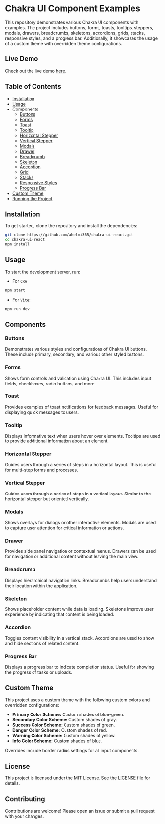 # Chakra UI Component Examples

This repository demonstrates various Chakra UI components with examples. The project includes buttons, forms, toasts, tooltips, steppers, modals, drawers, breadcrumbs, skeletons, accordions, grids, stacks, responsive styles, and a progress bar. Additionally, it showcases the usage of a custom theme with overridden theme configurations.

## Live Demo

Check out the live demo [here](https://ahelmi365.github.io/chakra-ui-react/).

## Table of Contents

- [Installation](#installation)
- [Usage](#usage)
- [Components](#components)
  - [Buttons](#buttons)
  - [Forms](#forms)
  - [Toast](#toast)
  - [Tooltip](#tooltip)
  - [Horizontal Stepper](#horizontal-stepper)
  - [Vertical Stepper](#vertical-stepper)
  - [Modals](#modals)
  - [Drawer](#drawer)
  - [Breadcrumb](#breadcrumb)
  - [Skeleton](#skeleton)
  - [Accordion](#accordion)
  - [Grid](#grid)
  - [Stacks](#stacks)
  - [Responsive Styles](#responsive-styles)
  - [Progress Bar](#progress-bar)
- [Custom Theme](#custom-theme)
- [Running the Project](#running-the-project)

## Installation

To get started, clone the repository and install the dependencies:

```bash
git clone https://github.com/ahelmi365/chakra-ui-react.git
cd chakra-ui-react
npm install
```

## Usage

To start the development server, run:

- For `CRA`

```bash
npm start
```

- For `Vite`:

```bash
npm run dev
```

## Components

### Buttons

Demonstrates various styles and configurations of Chakra UI buttons. These include primary, secondary, and various other styled buttons.

### Forms

Shows form controls and validation using Chakra UI. This includes input fields, checkboxes, radio buttons, and more.

### Toast

Provides examples of toast notifications for feedback messages. Useful for displaying quick messages to users.

### Tooltip

Displays informative text when users hover over elements. Tooltips are used to provide additional information about an element.

### Horizontal Stepper

Guides users through a series of steps in a horizontal layout. This is useful for multi-step forms and processes.

### Vertical Stepper

Guides users through a series of steps in a vertical layout. Similar to the horizontal stepper but oriented vertically.

### Modals

Shows overlays for dialogs or other interactive elements. Modals are used to capture user attention for critical information or actions.

### Drawer

Provides side panel navigation or contextual menus. Drawers can be used for navigation or additional content without leaving the main view.

### Breadcrumb

Displays hierarchical navigation links. Breadcrumbs help users understand their location within the application.

### Skeleton

Shows placeholder content while data is loading. Skeletons improve user experience by indicating that content is being loaded.

### Accordion

Toggles content visibility in a vertical stack. Accordions are used to show and hide sections of related content.

### Progress Bar

Displays a progress bar to indicate completion status. Useful for showing the progress of tasks or uploads.

## Custom Theme

This project uses a custom theme with the following custom colors and overridden configurations:

- **Primary Color Scheme:** Custom shades of blue-green.
- **Secondary Color Scheme:** Custom shades of gray.
- **Success Color Scheme:** Custom shades of green.
- **Danger Color Scheme:** Custom shades of red.
- **Warning Color Scheme:** Custom shades of yellow.
- **Info Color Scheme:** Custom shades of blue.

Overrides include border radius settings for all input components.

## License

This project is licensed under the MIT License. See the [LICENSE](LICENSE) file for details.

## Contributing

Contributions are welcome! Please open an issue or submit a pull request with your changes.
